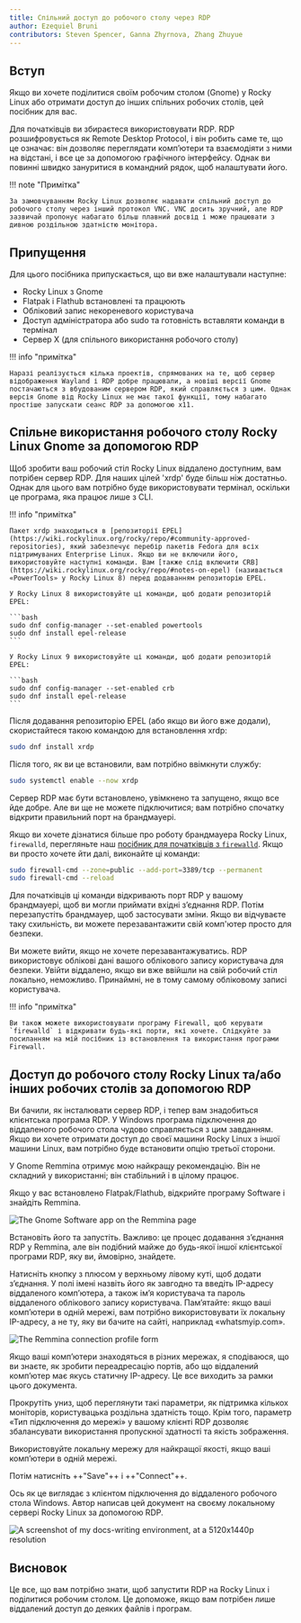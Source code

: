 ```yaml
---
title: Спільний доступ до робочого столу через RDP
author: Ezequiel Bruni
contributors: Steven Spencer, Ganna Zhyrnova, Zhang Zhuyue
---
```


## Вступ

Якщо ви хочете поділитися своїм робочим столом (Gnome) у Rocky Linux або отримати доступ до інших спільних робочих столів, цей посібник для вас.

Для початківців ви збираєтеся використовувати RDP. RDP розшифровується як Remote Desktop Protocol, і він робить саме те, що це означає: він дозволяє переглядати комп’ютери та взаємодіяти з ними на відстані, і все це за допомогою графічного інтерфейсу. Однак ви повинні швидко зануритися в командний рядок, щоб налаштувати його.

!!! note "Примітка"

```
За замовчуванням Rocky Linux дозволяє надавати спільний доступ до робочого столу через інший протокол VNC. VNC досить зручний, але RDP зазвичай пропонує набагато більш плавний досвід і може працювати з дивною роздільною здатністю монітора.
```

## Припущення

Для цього посібника припускається, що ви вже налаштували наступне:

- Rocky Linux з Gnome
- Flatpak і Flathub встановлені та працюють
- Обліковий запис некореневого користувача
- Доступ адміністратора або sudo та готовність вставляти команди в термінал
- Сервер X (для спільного використання робочого столу)

!!! info "примітка"

```
Наразі реалізується кілька проектів, спрямованих на те, щоб сервер відображення Wayland і RDP добре працювали, а новіші версії Gnome постачаються з вбудованим сервером RDP, який справляється з цим. Однак версія Gnome від Rocky Linux не має такої функції, тому набагато простіше запускати сеанс RDP за допомогою x11.
```

## Спільне використання робочого столу Rocky Linux Gnome за допомогою RDP

Щоб зробити ваш робочий стіл Rocky Linux віддалено доступним, вам потрібен сервер RDP. Для наших цілей 'xrdp' буде більш ніж достатньо. Однак для цього вам потрібно буде використовувати термінал, оскільки це програма, яка працює лише з CLI.

!!! info "примітка"

````
Пакет xrdp знаходиться в [репозиторії EPEL](https://wiki.rockylinux.org/rocky/repo/#community-approved-repositories), який забезпечує перебір пакетів Fedora для всіх підтримуваних Enterprise Linux. Якщо ви не включили його, використовуйте наступні команди. Вам [также слід включити CRB](https://wiki.rockylinux.org/rocky/repo/#notes-on-epel) (називається «PowerTools» у Rocky Linux 8) перед додаванням репозиторію EPEL.

У Rocky Linux 8 використовуйте ці команди, щоб додати репозиторій EPEL:

```bash
sudo dnf config-manager --set-enabled powertools
sudo dnf install epel-release
```

У Rocky Linux 9 використовуйте ці команди, щоб додати репозиторій EPEL:

```bash
sudo dnf config-manager --set-enabled crb
sudo dnf install epel-release
```
````

Після додавання репозиторію EPEL (або якщо ви його вже додали), скористайтеся такою командою для встановлення xrdp:

```bash
sudo dnf install xrdp
```

Після того, як ви це встановили, вам потрібно ввімкнути службу:

```bash
sudo systemctl enable --now xrdp
```

Сервер RDP має бути встановлено, увімкнено та запущено, якщо все йде добре. Але ви ще не можете підключитися; вам потрібно спочатку відкрити правильний порт на брандмауері.

Якщо ви хочете дізнатися більше про роботу брандмауера Rocky Linux, `firewalld`, перегляньте наш [посібник для початківців з `firewalld`](../../guides/security/firewalld-beginners.md). Якщо ви просто хочете йти далі, виконайте ці команди:

```bash
sudo firewall-cmd --zone=public --add-port=3389/tcp --permanent
sudo firewall-cmd --reload
```

Для початківців ці команди відкривають порт RDP у вашому брандмауері, щоб ви могли приймати вхідні з’єднання RDP. Потім перезапустіть брандмауер, щоб застосувати зміни. Якщо ви відчуваєте таку схильність, ви можете перезавантажити свій комп'ютер просто для безпеки.

Ви можете вийти, якщо не хочете перезавантажуватись. RDP використовує облікові дані вашого облікового запису користувача для безпеки. Увійти віддалено, якщо ви вже ввійшли на свій робочий стіл локально, неможливо. Принаймні, не в тому самому обліковому записі користувача.

!!! info "примітка"

```
Ви також можете використовувати програму Firewall, щоб керувати `firewalld` і відкривати будь-які порти, які хочете. Слідкуйте за посиланням на мій посібник із встановлення та використання програми Firewall.
```

## Доступ до робочого столу Rocky Linux та/або інших робочих столів за допомогою RDP

Ви бачили, як інсталювати сервер RDP, і тепер вам знадобиться клієнтська програма RDP. У Windows програма підключення до віддаленого робочого стола чудово справляється з цим завданням. Якщо ви хочете отримати доступ до своєї машини Rocky Linux з іншої машини Linux, вам потрібно буде встановити опцію третьої сторони.

У Gnome Remmina отримує мою найкращу рекомендацію. Він не складний у використанні; він стабільний і в цілому працює.

Якщо у вас встановлено Flatpak/Flathub, відкрийте програму Software і знайдіть Remmina.

![The Gnome Software app on the Remmina page](images/rdp_images/01-remmina.png)

Встановіть його та запустіть. Важливо: це процес додавання з’єднання RDP у Remmina, але він подібний майже до будь-якої іншої клієнтської програми RDP, яку ви, ймовірно, знайдете.

Натисніть кнопку з плюсом у верхньому лівому куті, щоб додати з’єднання. У полі імені назвіть його як завгодно та введіть IP-адресу віддаленого комп’ютера, а також ім’я користувача та пароль віддаленого облікового запису користувача. Пам’ятайте: якщо ваші комп’ютери в одній мережі, вам потрібно використовувати їх локальну IP-адресу, а не ту, яку ви бачите на сайті, наприклад «whatsmyip.com».

![The Remmina connection profile form](images/rdp_images/02-remmina-config.png)

Якщо ваші комп’ютери знаходяться в різних мережах, я сподіваюся, що ви знаєте, як зробити переадресацію портів, або що віддалений комп’ютер має якусь статичну IP-адресу. Це все виходить за рамки цього документа.

Прокрутіть униз, щоб переглянути такі параметри, як підтримка кількох моніторів, користувацька роздільна здатність тощо. Крім того, параметр «Тип підключення до мережі» у вашому клієнті RDP дозволяє збалансувати використання пропускної здатності та якість зображення.

Використовуйте локальну мережу для найкращої якості, якщо ваші комп’ютери в одній мережі.

Потім натисніть ++"Save"++ і ++"Connect"++.

Ось як це виглядає з клієнтом підключення до віддаленого робочого стола Windows. Автор написав цей документ на своєму локальному сервері Rocky Linux за допомогою RDP.

![A screenshot of my docs-writing environment, at a 5120x1440p resolution](images/rdp_images/03-rdp-connection.jpg)

## Висновок

Це все, що вам потрібно знати, щоб запустити RDP на Rocky Linux і поділитися робочим столом. Це допоможе, якщо вам потрібен лише віддалений доступ до деяких файлів і програм.
